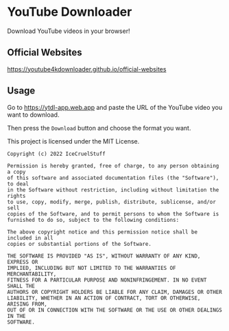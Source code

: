 # YouTube Downloader
Download YouTube videos in your browser!

## Official Websites
https://youtube4kdownloader.github.io/official-websites

## Usage
Go to https://ytdl-app.web.app and paste the URL of the YouTube video you want to download.

Then press the `Download` button and choose the format you want.

This project is licensed under the MIT License.

```
Copyright (c) 2022 IceCruelStuff

Permission is hereby granted, free of charge, to any person obtaining a copy
of this software and associated documentation files (the "Software"), to deal
in the Software without restriction, including without limitation the rights
to use, copy, modify, merge, publish, distribute, sublicense, and/or sell
copies of the Software, and to permit persons to whom the Software is
furnished to do so, subject to the following conditions:

The above copyright notice and this permission notice shall be included in all
copies or substantial portions of the Software.

THE SOFTWARE IS PROVIDED "AS IS", WITHOUT WARRANTY OF ANY KIND, EXPRESS OR
IMPLIED, INCLUDING BUT NOT LIMITED TO THE WARRANTIES OF MERCHANTABILITY,
FITNESS FOR A PARTICULAR PURPOSE AND NONINFRINGEMENT. IN NO EVENT SHALL THE
AUTHORS OR COPYRIGHT HOLDERS BE LIABLE FOR ANY CLAIM, DAMAGES OR OTHER
LIABILITY, WHETHER IN AN ACTION OF CONTRACT, TORT OR OTHERWISE, ARISING FROM,
OUT OF OR IN CONNECTION WITH THE SOFTWARE OR THE USE OR OTHER DEALINGS IN THE
SOFTWARE.
```
